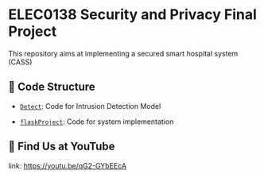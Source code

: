 # ELEC0138 Security and Privacy Final Project
This repository aims at implementing a secured smart hospital system (CASS)

## 💎 Code Structure
* [`Detect`](./Detect/): Code for Intrusion Detection Model
  
* [`flaskProject`](./flaskProject/): Code for system implementation

## 💎 Find Us at YouTube 
link: https://youtu.be/qG2-GYbEEcA
